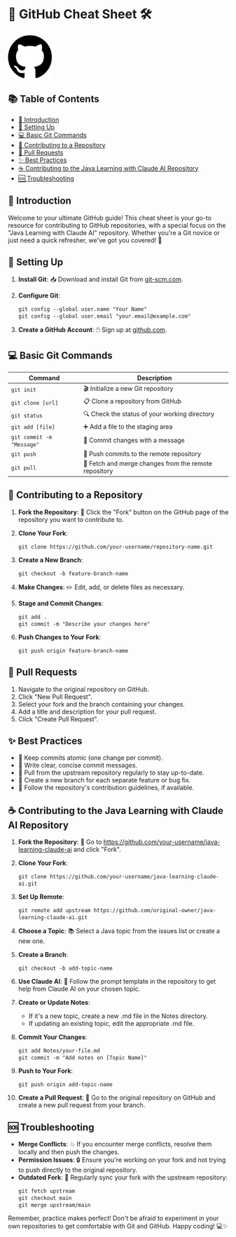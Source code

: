 # 🚀 GitHub Cheat Sheet 🛠️

  <img src="../assets/githublogo.png" alt="Github Logo" width="auto" height="100em" >

## 📚 Table of Contents
- [🌟 Introduction](#-introduction)
- [🔧 Setting Up](#-setting-up)
- [💻 Basic Git Commands](#-basic-git-commands)
- [🤝 Contributing to a Repository](#-contributing-to-a-repository)
- [🔄 Pull Requests](#-pull-requests)
- [✨ Best Practices](#-best-practices)
- [☕ Contributing to the Java Learning with Claude AI Repository](#-contributing-to-the-java-learning-with-claude-ai-repository)
- [🆘 Troubleshooting](#-troubleshooting)

## 🌟 Introduction

Welcome to your ultimate GitHub guide! This cheat sheet is your go-to resource for contributing to GitHub repositories, with a special focus on the "Java Learning with Claude AI" repository. Whether you're a Git novice or just need a quick refresher, we've got you covered! 🎉

## 🔧 Setting Up

1. **Install Git**: 📥 Download and install Git from [git-scm.com](https://git-scm.com/).

2. **Configure Git**:
   ```
   git config --global user.name "Your Name"
   git config --global user.email "your.email@example.com"
   ```

3. **Create a GitHub Account**: 🖱️ Sign up at [github.com](https://github.com/).

## 💻 Basic Git Commands

| Command | Description |
|---------|-------------|
| `git init` | 🎬 Initialize a new Git repository |
| `git clone [url]` | 📋 Clone a repository from GitHub |
| `git status` | 🔍 Check the status of your working directory |
| `git add [file]` | ➕ Add a file to the staging area |
| `git commit -m "Message"` | 💾 Commit changes with a message |
| `git push` | 🚀 Push commits to the remote repository |
| `git pull` | 🔄 Fetch and merge changes from the remote repository |

## 🤝 Contributing to a Repository

1. **Fork the Repository**: 🍴 Click the "Fork" button on the GitHub page of the repository you want to contribute to.

2. **Clone Your Fork**:
   ```
   git clone https://github.com/your-username/repository-name.git
   ```

3. **Create a New Branch**:
   ```
   git checkout -b feature-branch-name
   ```

4. **Make Changes**: ✏️ Edit, add, or delete files as necessary.

5. **Stage and Commit Changes**:
   ```
   git add .
   git commit -m "Describe your changes here"
   ```

6. **Push Changes to Your Fork**:
   ```
   git push origin feature-branch-name
   ```

## 🔄 Pull Requests

1. Navigate to the original repository on GitHub.
2. Click "New Pull Request".
3. Select your fork and the branch containing your changes.
4. Add a title and description for your pull request.
5. Click "Create Pull Request".

## ✨ Best Practices

- 🎯 Keep commits atomic (one change per commit).
- 📝 Write clear, concise commit messages.
- 🔄 Pull from the upstream repository regularly to stay up-to-date.
- 🌿 Create a new branch for each separate feature or bug fix.
- 📘 Follow the repository's contribution guidelines, if available.

## ☕ Contributing to the Java Learning with Claude AI Repository

1. **Fork the Repository**: 🍴 Go to https://github.com/your-username/java-learning-claude-ai and click "Fork".

2. **Clone Your Fork**:
   ```
   git clone https://github.com/your-username/java-learning-claude-ai.git
   ```

3. **Set Up Remote**:
   ```
   git remote add upstream https://github.com/original-owner/java-learning-claude-ai.git
   ```

4. **Choose a Topic**: 📚 Select a Java topic from the issues list or create a new one.

5. **Create a Branch**:
   ```
   git checkout -b add-topic-name
   ```

6. **Use Claude AI**: 🤖 Follow the prompt template in the repository to get help from Claude AI on your chosen topic.

7. **Create or Update Notes**:
   - If it's a new topic, create a new .md file in the Notes directory.
   - If updating an existing topic, edit the appropriate .md file.

8. **Commit Your Changes**:
   ```
   git add Notes/your-file.md
   git commit -m "Add notes on [Topic Name]"
   ```

9. **Push to Your Fork**:
   ```
   git push origin add-topic-name
   ```

10. **Create a Pull Request**: 🔗 Go to the original repository on GitHub and create a new pull request from your branch.

## 🆘 Troubleshooting

- **Merge Conflicts**: 💥 If you encounter merge conflicts, resolve them locally and then push the changes.
- **Permission Issues**: 🔒 Ensure you're working on your fork and not trying to push directly to the original repository.
- **Outdated Fork**: 🔄 Regularly sync your fork with the upstream repository:
  ```
  git fetch upstream
  git checkout main
  git merge upstream/main
  ```

Remember, practice makes perfect! Don't be afraid to experiment in your own repositories to get comfortable with Git and GitHub. Happy coding! 💻✨
